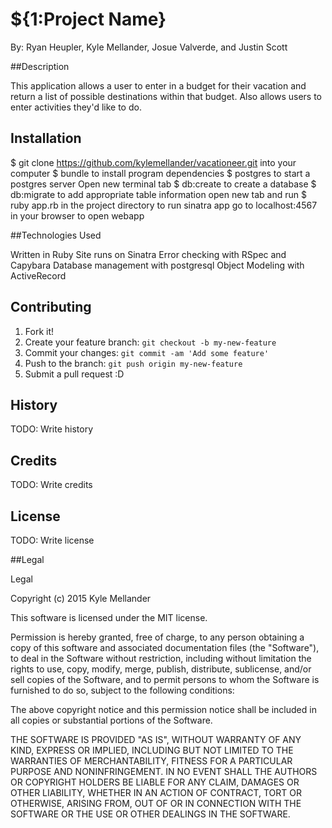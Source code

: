 # ${1:Project Name}
By: Ryan Heupler, Kyle Mellander, Josue Valverde, and Justin Scott

##Description

This application allows a user to enter in a budget for their vacation and return a list of possible destinations within
that budget. Also allows users to enter activities they'd like to do.

## Installation

$ git clone https://github.com/kylemellander/vacationeer.git into your computer
$ bundle to install program dependencies
$ postgres to start a postgres server
Open new terminal tab
$ db:create to create a database
$ db:migrate to add appropriate table information
open new tab and run $ ruby app.rb in the project directory to run sinatra app
go to localhost:4567 in your browser to open webapp


##Technologies Used

Written in Ruby
Site runs on Sinatra
Error checking with RSpec and Capybara
Database management with postgresql
Object Modeling with ActiveRecord

## Contributing

1. Fork it!
2. Create your feature branch: `git checkout -b my-new-feature`
3. Commit your changes: `git commit -am 'Add some feature'`
4. Push to the branch: `git push origin my-new-feature`
5. Submit a pull request :D
## History
TODO: Write history
## Credits
TODO: Write credits
## License
TODO: Write license

##Legal

Legal

Copyright (c) 2015 Kyle Mellander

This software is licensed under the MIT license.

Permission is hereby granted, free of charge, to any person obtaining a copy of this software and associated documentation files (the "Software"), to deal in the Software without restriction, including without limitation the rights to use, copy, modify, merge, publish, distribute, sublicense, and/or sell copies of the Software, and to permit persons to whom the Software is furnished to do so, subject to the following conditions:

The above copyright notice and this permission notice shall be included in all copies or substantial portions of the Software.

THE SOFTWARE IS PROVIDED "AS IS", WITHOUT WARRANTY OF ANY KIND, EXPRESS OR IMPLIED, INCLUDING BUT NOT LIMITED TO THE WARRANTIES OF MERCHANTABILITY, FITNESS FOR A PARTICULAR PURPOSE AND NONINFRINGEMENT. IN NO EVENT SHALL THE AUTHORS OR COPYRIGHT HOLDERS BE LIABLE FOR ANY CLAIM, DAMAGES OR OTHER LIABILITY, WHETHER IN AN ACTION OF CONTRACT, TORT OR OTHERWISE, ARISING FROM, OUT OF OR IN CONNECTION WITH THE SOFTWARE OR THE USE OR OTHER DEALINGS IN THE SOFTWARE.

